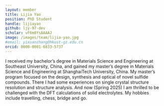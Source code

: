 ```yaml
---
layout: member
title: Lijia Yao
position: PhD Student
handle: lijiayao
github: ljy-97-dev
scholar: vF6m8YsAAAAJ
image: /images/team/lijia-yao.jpg
#email: yixuanzhang@hkust-gz.edu.cn
orcid: 0000-0001-6833-5737
---
```


I received my bachelor’s degree in Materials Science and Engineering at Southeast University, China, and gained my master’s degree in Materials Science and Engineering at ShanghaiTech University, China. My master’s program focused on the design, synthesis and optical of novel sulfide compounds. There I had some experiences on single crystal structure resolution and structure analysis. And now (Spring 2025) I am thrilled to be challenged with the DFT calculations of solid electrolytes. My hobbies include travelling, chess, bridge and go.